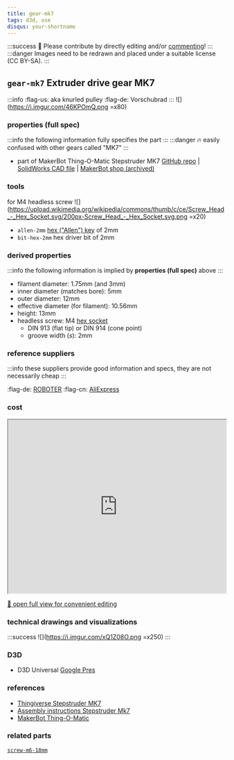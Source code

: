 ```yaml
---
title: gear-mk7
tags: d3d, ose
disqus: your-shortname
---
```

:::success
:handshake: Please contribute by directly editing and/or [commenting](https://hackmd.io/c/tutorials/%2Fs%2Fhow-to-use-comments)!
:::
:::danger
Images need to be redrawn and placed under a suitable license (CC BY-SA).
:::
## `gear-mk7` Extruder drive gear MK7
:::info
:flag-us: aka knurled pulley
:flag-de: Vorschubrad
:::
![](https://i.imgur.com/46KPOmQ.png =x80)
<!-- https://www.diyelectronics.co.za/store/10638-large_default/mk7-extruder-drive-gear.jpg =x80) -->

### properties (full spec)
:::info
the following information fully specifies the part
:::
:::danger
:fire: easily confused with other gears called "MK7"
:::
- part of MakerBot Thing-O-Matic Stepstruder MK7
[GitHub repo](https://github.com/makerbot/Stepstruder-MK7) | [SolidWorks CAD file](https://github.com/makerbot/Stepstruder-MK7/raw/master/MP1704-MK7-Drive-Gear.SLDPRT) | [MakerBot shop (archived)](https://web.archive.org/web/20120830121849/http://store.makerbot.com/mk7-drive-gear.html)

### tools
for M4 headless screw ![](https://upload.wikimedia.org/wikipedia/commons/thumb/c/ce/Screw_Head_-_Hex_Socket.svg/200px-Screw_Head_-_Hex_Socket.svg.png =x20)
- `allen-2mm` [hex ("Allen") key](https://en.wikipedia.org/wiki/Hex_key) of 2mm
- `bit-hex-2mm` hex driver bit of 2mm

### derived properties
:::info
the following information is implied by **properties (full spec)** above
:::
- filament diameter: 1.75mm (and 3mm)
- inner diameter (matches bore): 5mm
- outer diameter: 12mm
- effective diameter (for filament): 10.56mm
- height: 13mm
- headless screw: M4 [hex socket](https://en.wikipedia.org/wiki/List_of_screw_drives#Hex_socket)
  - DIN 913 (flat tip) or DIN 914 (cone point)
  - groove width (*s*): 2mm

### reference suppliers
:::info
these suppliers provide good information and specs, they are not necessarily cheap
:::

:flag-de: [ROBOTER](https://www.roboter-bausatz.de/659/mk7-extruder-vorschubrad-fuer-1-75-mm-filament)
:flag-cn: [AliExpress](https://www.aliexpress.com/item/32296703817.html)

### cost
<iframe width="100%" height="400" src=https://ethercalc.org/u490cgnm9fxw>
</iframe>

[:open_file_folder: open full view for convenient editing](https://ethercalc.org/u490cgnm9fxw)

### technical drawings and visualizations
:::success
![](https://i.imgur.com/xQ1Z08O.png =x250)
:::

### D3D
- D3D Universal [Google Pres](https://docs.google.com/presentation/d/1W5hmlqCsap-q-SiPrjyBIqXnOrp_A4rFG1lPcPm5jfo/edit#slide=id.g6d5afb7009_0_0)

### references
- [Thingiverse Stepstruder MK7](https://www.thingiverse.com/thing:11734)
- [Assembly instructions Stepstruder Mk7](https://web.archive.org/web/20120904012228/http://www.makerbot.com/docs/thingomatic/mk7)
- [MakerBot Thing-O-Matic](https://support.makerbot.com/learn/earlier-products/thing-o-matic/guides-and-instructions_13312)

### related parts
 [`screw-m6-18mm`](/rJxtH5r_RUu8dZ8ZkbI_NA)

